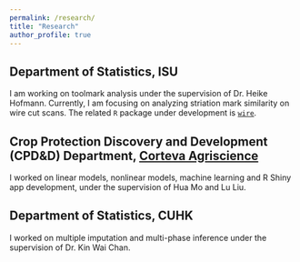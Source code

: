 ```yaml
---
permalink: /research/
title: "Research"
author_profile: true
---
```




## Department of Statistics, ISU
I am working on toolmark analysis under the supervision of Dr. Heike Hofmann.
Currently,
I am focusing on analyzing striation mark similarity on wire cut scans.
The related `R` package under development is [`wire`](https://yuhangtom.github.io/wire/).

## Crop Protection Discovery and Development (CPD&D) Department, [Corteva Agriscience](https://www.corteva.us/)
I worked on linear models, nonlinear models, machine learning and R Shiny app development, under the supervision of Hua Mo and Lu Liu.

## Department of Statistics, CUHK
I worked on multiple imputation and multi-phase inference under the supervision of Dr. Kin Wai Chan.
